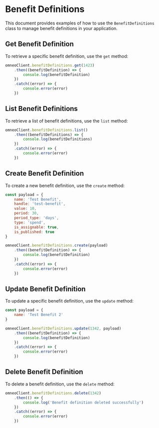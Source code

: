 # Benefit Definitions

This document provides examples of how to use the `BenefitDefinitions` class to manage benefit definitions in your application.

## Get Benefit Definition

To retrieve a specific benefit definition, use the `get` method:

```javascript
omneoClient.benefitDefinitions.get(1423)
    .then((benefitDefinition) => {
        console.log(benefitDefinition)
    })
    .catch((error) => {
        console.error(error)
    })
```

## List Benefit Definitions

To retrieve a list of benefit definitions, use the `list` method:

```javascript
omneoClient.benefitDefinitions.list()
    .then((benefitDefinitions) => {
        console.log(benefitDefinitions)
    })
    .catch((error) => {
        console.error(error)
    })
```

## Create Benefit Definition

To create a new benefit definition, use the `create` method:

```javascript
const payload = {
    name: 'Test Benefit',
    handle: 'test-benefit',
    value: 10,
    period: 30,
    period_type: 'days',
    type: 'spend',
    is_assignable: true,
    is_published: true
}

omneoClient.benefitDefinitions.create(payload)
    .then((benefitDefinition) => {
        console.log(benefitDefinition)
    })
    .catch((error) => {
        console.error(error)
    })
```

## Update Benefit Definition

To update a specific benefit definition, use the `update` method:

```javascript
const payload = {
    name: 'Test Benefit 2'
}

omneoClient.benefitDefinitions.update(1342, payload)
    .then((benefitDefinition) => {
        console.log(benefitDefinition)
    })
    .catch((error) => {
        console.error(error)
    })
```

## Delete Benefit Definition

To delete a benefit definition, use the `delete` method:

```javascript
omneoClient.benefitDefinitions.delete(1342)
    .then(() => {
        console.log('Benefit definition deleted successfully')
    })
    .catch((error) => {
        console.error(error)
    })
```